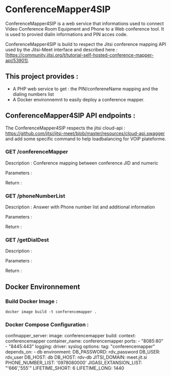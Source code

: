 # ConferenceMapper4SIP
ConferenceMapper4SIP is a web service that informations used to connect Video Conference Room Equipment and Phone to a Web conference tool.
It is used to provied dialin informations and PIN acces code.

ConferenceMapper4SIP is build to respect the Jitsi conference mapping API used by the Jitsi-Meet interface and described here : [https://community.jitsi.org/t/tutorial-self-hosted-conference-mapper-api/53901].


## This project provides : 
 - A PHP web service to get  : the PIN/confereneName mapping and the dialing numbers list
 - A Docker environnemnt to easily deploy a conference mapper.  

## ConferenceMapper4SIP API endpoints : 
The ConferenceMapper4SIP respects the jitsi cloud-api : https://github.com/jitsi/jitsi-meet/blob/master/resources/cloud-api.swagger and add some specific command to help   loadbalancing for VOIP plateforme. 

### GET /conferenceMapper
Description : Conference mapping between conference JID and numeric 

Parameters : 

Return : 

### GET /phoneNumberList
Description :  Answer with Phone number list and additional information

Parameters : 

Return : 
### GET /getDialDest
Description : 

Parameters : 

Return : 

## Docker Environnement 

### Build Docker Image :
```
docker image build -t conferencemapper .
```

### Docker Compose Configuration :  

  confmapper_server:
    image: conferencemapper
    build:
        context: conferencemapper
    container_name: conferencemapper
    ports:
      - "8085:80"
      - "8445:443"
    logging:
      driver: syslog
      options:
        tag: "conferencemapper"
    depends_on:
      - db
    environment:
      DB_PASSWORD: rdv_password
      DB_USER: rdv_user
      DB_HOST: db
      DB_HOST: rdv-db
      JITSI_DOMAIN: meet.jit.si
      PHONE_NUMBER_LIST: '0978080000'
      JIGASI_EXTANSION_LIST: "'666','555'"
      LIFETIME_SHORT: 6
      LIFETIME_LONG: 1440